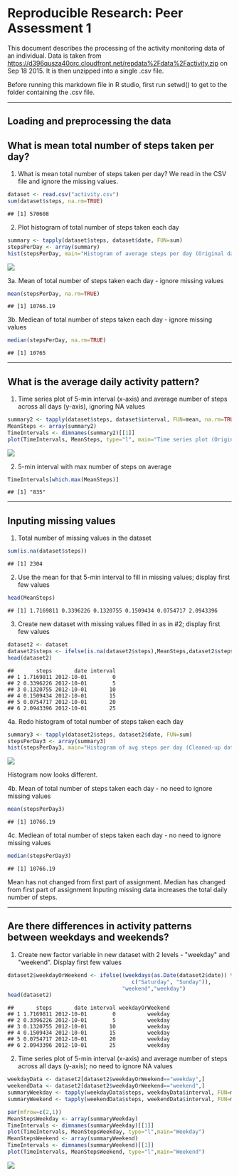 # Reproducible Research: Peer Assessment 1

This document describes the processing of the activity monitoring data of an individual.  Data is taken from https://d396qusza40orc.cloudfront.net/repdata%2Fdata%2Factivity.zip on Sep 18 2015.  It is then unzipped into a single .csv file.  

Before running this markdown file in R studio, first run setwd() to get to the folder containing the .csv file.

------------------------------------

## Loading and preprocessing the data

## What is mean total number of steps taken per day?

1.  What is mean total number of steps taken per day?  We read in the CSV file and ignore the missing values.


```r
dataset <- read.csv("activity.csv")
sum(dataset$steps, na.rm=TRUE)
```

```
## [1] 570608
```

2.  Plot histogram of total number of steps taken each day


```r
summary <- tapply(dataset$steps, dataset$date, FUN=sum)
stepsPerDay <- array(summary)
hist(stepsPerDay, main="Histogram of average steps per day (Original data)")
```

![](PA1_template_files/figure-html/unnamed-chunk-2-1.png) 

3a.  Mean of total number of steps taken each day - ignore missing values


```r
mean(stepsPerDay, na.rm=TRUE)
```

```
## [1] 10766.19
```

3b.  Mediean of total number of steps taken each day - ignore missing values


```r
median(stepsPerDay, na.rm=TRUE)
```

```
## [1] 10765
```

------------------------------------

## What is the average daily activity pattern?

1.  Time series plot of 5-min interval (x-axis) and average number of steps across all days (y-axis), ignoring NA values


```r
summary2 <- tapply(dataset$steps, dataset$interval, FUN=mean, na.rm=TRUE)
MeanSteps <- array(summary2)
TimeIntervals <- dimnames(summary2)[[1]]
plot(TimeIntervals, MeanSteps, type="l", main="Time series plot (Original data)")
```

![](PA1_template_files/figure-html/unnamed-chunk-5-1.png) 

2.  5-min interval with max number of steps on average


```r
TimeIntervals[which.max(MeanSteps)]
```

```
## [1] "835"
```

------------------------------------

## Inputing missing values

1.  Total number of missing values in the dataset 


```r
sum(is.na(dataset$steps))
```

```
## [1] 2304
```

2.  Use the mean for that 5-min interval to fill in missing values; display first few values


```r
head(MeanSteps)
```

```
## [1] 1.7169811 0.3396226 0.1320755 0.1509434 0.0754717 2.0943396
```

3.  Create new dataset with missing values filled in as in #2; display first few values


```r
dataset2 <- dataset
dataset2$steps <- ifelse(is.na(dataset2$steps),MeanSteps,dataset2$steps)
head(dataset2)
```

```
##       steps       date interval
## 1 1.7169811 2012-10-01        0
## 2 0.3396226 2012-10-01        5
## 3 0.1320755 2012-10-01       10
## 4 0.1509434 2012-10-01       15
## 5 0.0754717 2012-10-01       20
## 6 2.0943396 2012-10-01       25
```

4a.  Redo histogram of total number of steps taken each day


```r
summary3 <- tapply(dataset2$steps, dataset2$date, FUN=sum)
stepsPerDay3 <- array(summary3)
hist(stepsPerDay3, main="Histogram of avg steps per day (Cleaned-up data)")
```

![](PA1_template_files/figure-html/unnamed-chunk-10-1.png) 

Histogram now looks different.

4b.  Mean of total number of steps taken each day - no need to ignore missing values


```r
mean(stepsPerDay3)
```

```
## [1] 10766.19
```

4c.  Mediean of total number of steps taken each day - no need to ignore missing values


```r
median(stepsPerDay3)
```

```
## [1] 10766.19
```

Mean has not changed from first part of assignment.
Median has changed from first part of assignment
Inputing missing data increases the total daily number of steps.

------------------------------------

## Are there differences in activity patterns between weekdays and weekends?

1. Create new factor variable in new dataset with 2 levels - "weekday" and "weekend".  Display first few values


```r
dataset2$weekdayOrWeekend <- ifelse((weekdays(as.Date(dataset2$date)) %in% 
                                       c("Saturday", "Sunday")),
                                    "weekend","weekday")
head(dataset2)                            
```

```
##       steps       date interval weekdayOrWeekend
## 1 1.7169811 2012-10-01        0          weekday
## 2 0.3396226 2012-10-01        5          weekday
## 3 0.1320755 2012-10-01       10          weekday
## 4 0.1509434 2012-10-01       15          weekday
## 5 0.0754717 2012-10-01       20          weekday
## 6 2.0943396 2012-10-01       25          weekday
```

2.  Time series plot of 5-min interval (x-axis) and average number of steps across all days (y-axis); no need to ignore NA values


```r
weekdayData <- dataset2[dataset2$weekdayOrWeekend=="weekday",]
weekendData <- dataset2[dataset2$weekdayOrWeekend=="weekend",]
summaryWeekday <- tapply(weekdayData$steps, weekdayData$interval, FUN=mean)
summaryWeekend <- tapply(weekendData$steps, weekendData$interval, FUN=mean)

par(mfrow=c(2,1))
MeanStepsWeekday <- array(summaryWeekday)
TimeIntervals <- dimnames(summaryWeekday)[[1]]
plot(TimeIntervals, MeanStepsWeekday, type="l",main="Weekday")
MeanStepsWeekend <- array(summaryWeekend)
TimeIntervals <- dimnames(summaryWeekend)[[1]]
plot(TimeIntervals, MeanStepsWeekend, type="l",main="Weekend")
```

![](PA1_template_files/figure-html/unnamed-chunk-14-1.png) 

